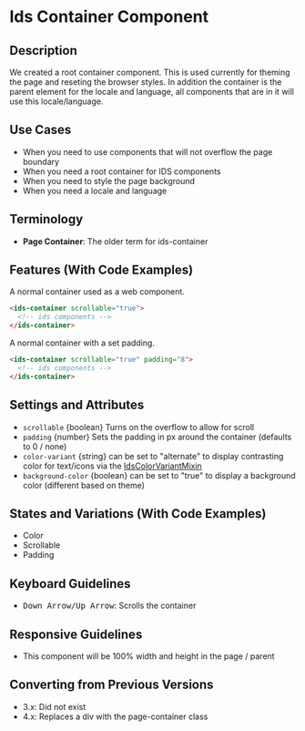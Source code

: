 # Ids Container Component

## Description

We created a root container component. This is used currently for theming the page and reseting the browser styles. In addition the container is the parent element for the locale and language, all components that are in it will use this locale/language.

## Use Cases

- When you need to use components that will not overflow the page boundary
- When you need a root container for IDS components
- When you need to style the page background
- When you need a locale and language

## Terminology

- **Page Container**: The older term for ids-container

## Features (With Code Examples)

A normal container used as a web component.

```html
<ids-container scrollable="true">
  <!-- ids components -->
</ids-container>
```

A normal container with a set padding.
```html
<ids-container scrollable="true" padding="8">
  <!-- ids components -->
</ids-container>
```

## Settings and Attributes

- `scrollable` {boolean} Turns on the overflow to allow for scroll
- `padding` {number} Sets the padding in px around the container (defaults to 0 / none)
- `color-variant` {string} can be set to "alternate" to display contrasting color for text/icons via the [IdsColorVariantMixin](../../src/mixins/ids-color-variant-mixin/README.md)
- `background-color` {boolean} can be set to "true" to display a background color (different based on theme)

## States and Variations (With Code Examples)

- Color
- Scrollable
- Padding

## Keyboard Guidelines

- <kbd>Down Arrow/Up Arrow</kbd>: Scrolls the container

## Responsive Guidelines

- This component will be 100% width and height in the page / parent

## Converting from Previous Versions

- 3.x: Did not exist
- 4.x: Replaces a div with the page-container class
